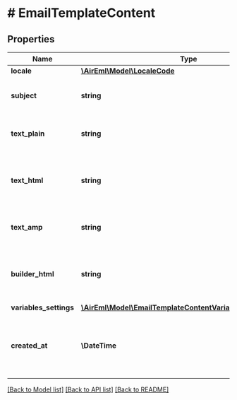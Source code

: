 # # EmailTemplateContent

## Properties

Name | Type | Description | Notes
------------ | ------------- | ------------- | -------------
**locale** | [**\AirEml\Model\LocaleCode**](LocaleCode.md) |  | [optional]
**subject** | **string** | The is a subject of the email notification. | [optional]
**text_plain** | **string** | The is a text body of the email notification. | [optional]
**text_html** | **string** | The is a html body of the email notification. Must be valid HTML. | [optional]
**text_amp** | **string** | The is a amp body of the email notification. | [optional]
**builder_html** | **string** | This is settings for UI Template Builder. Must be valid JSON. | [optional]
**variables_settings** | [**\AirEml\Model\EmailTemplateContentVariablesSettingsInner[]**](EmailTemplateContentVariablesSettingsInner.md) |  | [optional]
**created_at** | **\DateTime** | The datetime when the Template Content was created. | [optional]

[[Back to Model list]](../../README.md#models) [[Back to API list]](../../README.md#endpoints) [[Back to README]](../../README.md)
